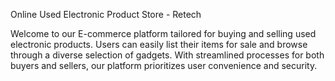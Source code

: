 Online Used Electronic Product Store - Retech

Welcome to our E-commerce platform tailored for buying and selling used electronic products. Users can easily list their items for sale and browse through a diverse selection of gadgets. With streamlined processes for both buyers and sellers, our platform prioritizes user convenience and security.

